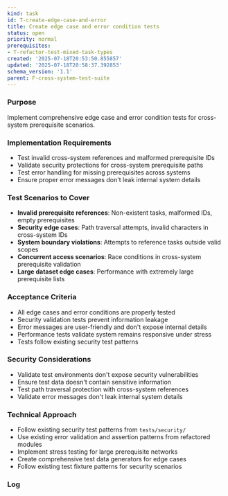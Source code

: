 ```yaml
---
kind: task
id: T-create-edge-case-and-error
title: Create edge case and error condition tests
status: open
priority: normal
prerequisites:
- T-refactor-test-mixed-task-types
created: '2025-07-18T20:53:50.855857'
updated: '2025-07-18T20:58:37.392853'
schema_version: '1.1'
parent: F-cross-system-test-suite
---
```

### Purpose
Implement comprehensive edge case and error condition tests for cross-system prerequisite scenarios.

### Implementation Requirements
- Test invalid cross-system references and malformed prerequisite IDs
- Validate security protections for cross-system prerequisite paths
- Test error handling for missing prerequisites across systems
- Ensure proper error messages don't leak internal system details

### Test Scenarios to Cover
- **Invalid prerequisite references**: Non-existent tasks, malformed IDs, empty prerequisites
- **Security edge cases**: Path traversal attempts, invalid characters in cross-system IDs
- **System boundary violations**: Attempts to reference tasks outside valid scopes
- **Concurrent access scenarios**: Race conditions in cross-system prerequisite validation
- **Large dataset edge cases**: Performance with extremely large prerequisite lists

### Acceptance Criteria
- All edge cases and error conditions are properly tested
- Security validation tests prevent information leakage
- Error messages are user-friendly and don't expose internal details
- Performance tests validate system remains responsive under stress
- Tests follow existing security test patterns

### Security Considerations
- Validate test environments don't expose security vulnerabilities
- Ensure test data doesn't contain sensitive information
- Test path traversal protection with cross-system references
- Validate error messages don't leak internal system details

### Technical Approach
- Follow existing security test patterns from `tests/security/`
- Use existing error validation and assertion patterns from refactored modules
- Implement stress testing for large prerequisite networks
- Create comprehensive test data generators for edge cases
- Follow existing test fixture patterns for security scenarios

### Log